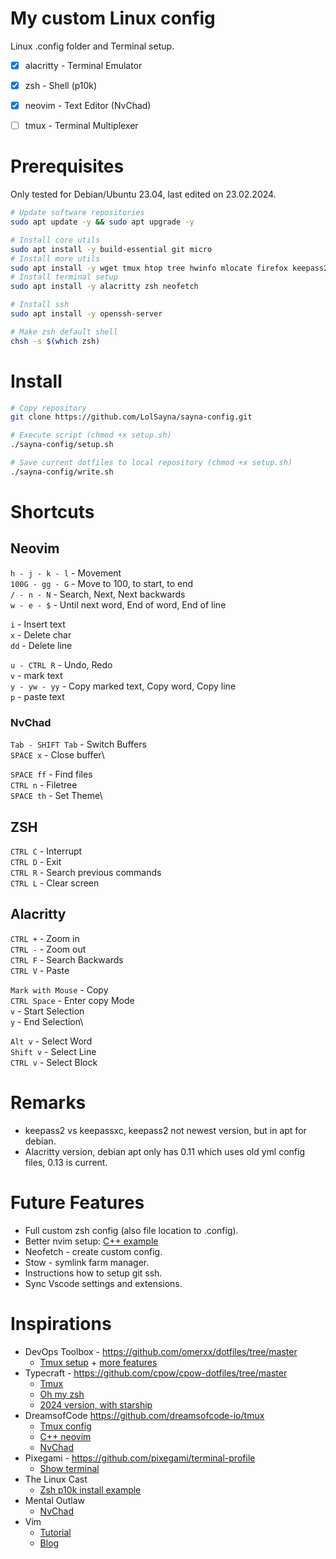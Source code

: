 # My custom Linux config
Linux .config folder and Terminal setup.

- [x] alacritty - Terminal Emulator
- [x] zsh - Shell (p10k)
- [x] neovim - Text Editor (NvChad)
- [ ] tmux - Terminal Multiplexer


# Prerequisites
Only tested for Debian/Ubuntu 23.04, last edited on 23.02.2024.
```bash
# Update software repositories
sudo apt update -y && sudo apt upgrade -y

# Install core utils
sudo apt install -y build-essential git micro
# Install more utils
sudo apt install -y wget tmux htop tree hwinfo mlocate firefox keepass2 fzf tldr
# Install terminal setup
sudo apt install -y alacritty zsh neofetch  

# Install ssh
sudo apt install -y openssh-server

# Make zsh default shell
chsh -s $(which zsh)
```


# Install
```bash
# Copy repository
git clone https://github.com/LolSayna/sayna-config.git

# Execute script (chmod +x setup.sh)
./sayna-config/setup.sh
```
```bash
# Save current dotfiles to local repository (chmod +x setup.sh)
./sayna-config/write.sh
```

# Shortcuts
## Neovim
`h - j - k - l` - Movement\
`100G - gg - G` - Move to 100, to start, to end\
`/ - n - N` - Search, Next, Next backwards\
`w - e - $` - Until next word, End of word, End of line

`i` - Insert text\
`x` - Delete char\
`dd` - Delete line

`u - CTRL R` - Undo, Redo\
`v` - mark text\
`y - yw - yy` - Copy marked text, Copy word, Copy line\
`p` - paste text

### NvChad
`Tab - SHIFT Tab` - Switch Buffers\
`SPACE x` - Close buffer\

`SPACE ff` - Find files\
`CTRL n` - Filetree\
`SPACE th` - Set Theme\


## ZSH
`CTRL C` - Interrupt\
`CTRL D` - Exit\
`CTRL R` - Search previous commands\
`CTRL L` - Clear screen

## Alacritty
`CTRL +` - Zoom in\
`CTRL -` - Zoom out\
`CTRL F` - Search Backwards\
`CTRL V` - Paste

`Mark with Mouse` - Copy\
`CTRL Space` - Enter copy Mode\
`v` - Start Selection\
`y` - End Selection\

`Alt v` - Select Word\
`Shift v` - Select Line\
`CTRL v` - Select Block


# Remarks
* keepass2 vs keepassxc, keepass2 not newest version, but in apt for debian.
* Alacritty version, debian apt only has 0.11 which uses old yml config files, 0.13 is current.


# Future Features
* Full custom zsh config (also file location to .config).
* Better nvim setup: [C++ example](https://youtu.be/lsFoZIg-oDs)
* Neofetch - create custom config.
* Stow - symlink farm manager.
* Instructions how to setup git ssh.
* Sync Vscode settings and extensions.


# Inspirations
* DevOps Toolbox - https://github.com/omerxx/dotfiles/tree/master
  * [Tmux setup](https://www.youtube.com/watch?v=GH3kpsbbERo&list=PLmcTCfaoOo_huhLl9_i6IOjiqURVDgEFB&index=21) + [more features](https://www.youtube.com/watch?v=_hnuEdrM-a0)
* Typecraft - https://github.com/cpow/cpow-dotfiles/tree/master
  * [Tmux](https://www.youtube.com/watch?v=H70lULWJeig&list=WL&index=8)
  * [Oh my zsh](https://www.youtube.com/watch?v=wNQpDWLs4To&list=PLsz00TDipIfct4F3pHv6_uI9OyjphQEGZ)
  * [2024 version, with starship](https://www.youtube.com/watch?v=ZDV4edcaXSY)
* DreamsofCode https://github.com/dreamsofcode-io/tmux
  * [Tmux config](https://www.youtube.com/watch?v=DzNmUNvnB04&list=WL&index=7&t=668s) 
  * [C++ neovim](https://www.youtube.com/watch?v=lsFoZIg-oDs&list=WL&index=6&t=52s)
  * [NvChad](https://www.youtube.com/watch?v=Mtgo-nP_r8Y&list=WL&index=5&t=53s)
* Pixegami - https://github.com/pixegami/terminal-profile
  * [Show terminal](https://www.youtube.com/watch?v=UvY5aFHNoEw)
* The Linux Cast
  * [Zsh p10k install example](https://www.youtube.com/watch?v=oR8v9uOCq0E)
* Mental Outlaw
  * [NvChad](https://www.youtube.com/watch?v=yW3ovyQCwpw)
* Vim
  * [Tutorial](https://vimschool.netlify.app/introduction/vimtutor/)
  * [Blog](http://yannesposito.com/Scratch/en/blog/Learn-Vim-Progressively/)
